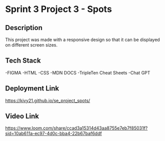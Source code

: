 # Sprint 3 Project 3 - Spots

## Description

This project was made with a responsive design so that it can be displayed on different screen sizes.

## Tech Stack

-FIGMA
-HTML
-CSS
-MDN DOCS
-TripleTen Cheat Sheets
-Chat GPT

## Deployment Link
https://kivy21.github.io/se_project_spots/

## Video Link
https://www.loom.com/share/ccad3a15314d43aa8755e7eb7f85031f?sid=10ab611a-ec97-4d0c-bba4-22b67baf6ddf
